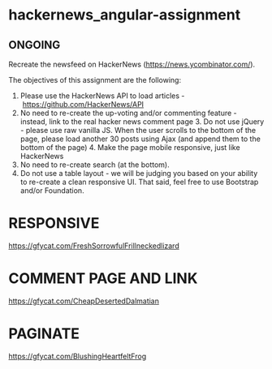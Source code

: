 # hackernews_angular-assignment

## ONGOING

Recreate the newsfeed on HackerNews (https://news.ycombinator.com/).

The objectives of this assignment are the following:
1. Please use the HackerNews API to load articles - https://github.com/HackerNews/API
2. No need to re-create the up-voting and/or commenting feature - instead, link to the real hacker news comment page
3. Do not use jQuery - please use raw vanilla JS. When the user scrolls to the bottom of the page, please load another 30 posts using Ajax (and append them to the bottom of the page)
4. Make the page mobile responsive, just like HackerNews
5. No need to re-create search (at the bottom).
6. Do not use a table layout - we will be judging you based on your ability to re-create a clean responsive UI. That said, feel free to use Bootstrap and/or Foundation.

# RESPONSIVE

https://gfycat.com/FreshSorrowfulFrillneckedlizard

# COMMENT PAGE AND LINK

https://gfycat.com/CheapDesertedDalmatian

# PAGINATE

https://gfycat.com/BlushingHeartfeltFrog
